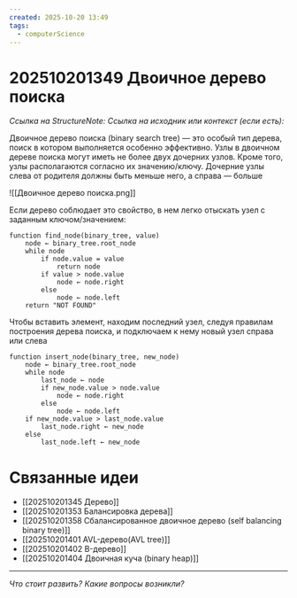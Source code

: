 ```yaml
---
created: 2025-10-20 13:49
tags:
  - computerScience
---
```

# 202510201349 Двоичное дерево поиска

*Ссылка на StructureNote:*
*Ссылка на исходник или контекст (если есть):* 

Двоичное дерево поиска (binary search tree) — это особый тип дерева, поиск в котором выполняется особенно эффективно. Узлы в двоичном дереве поиска могут иметь не более двух дочерних узлов. Кроме того, узлы располагаются согласно их значению/ключу. Дочерние узлы слева от родителя должны быть меньше него, а справа — больше

![[Двоичное дерево поиска.png]]

Если дерево соблюдает это свойство, в нем легко отыскать узел с заданным ключом/значением:

```
function find_node(binary_tree, value)
    node ← binary_tree.root_node
    while node
        if node.value = value
            return node
        if value > node.value
            node ← node.right
        else
            node ← node.left
    return "NOT FOUND"
```

Чтобы вставить элемент, находим последний узел, следуя правилам построения дерева поиска, и подключаем к нему новый узел справа или слева

```
function insert_node(binary_tree, new_node)
    node ← binary_tree.root_node
    while node
        last_node ← node
        if new_node.value > node.value
            node ← node.right
        else
            node ← node.left
    if new_node.value > last_node.value
        last_node.right ← new_node
    else
        last_node.left ← new_node
```

# Связанные идеи

- [[202510201345 Дерево]]
- [[202510201353 Балансировка дерева]] 
- [[202510201358 Сбалансированное двоичное дерево (self balancing binary tree)]]
- [[202510201401 AVL-дерево(AVL  tree)]]  
- [[202510201402 B-дерево]] 
- [[202510201404 Двоичная куча (binary heap)]] 
---

*Что стоит развить? Какие вопросы возникли?*
